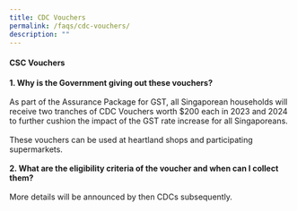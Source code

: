```yaml
---
title: CDC Vouchers
permalink: /faqs/cdc-vouchers/
description: ""
---
```

#### CSC Vouchers
<b>1. Why is the Government giving out these vouchers?</b>
<br><br>As part of the Assurance Package for GST, all Singaporean households will receive two tranches of CDC Vouchers worth $200 each in 2023 and 2024 to further cushion the impact of the GST rate increase for all Singaporeans. <br><br>These vouchers can be used at heartland shops and participating supermarkets.
<br><br>
<b>2. What are the eligibility criteria of the voucher and when can I collect them?</b>
<br><br>More details will be announced by then CDCs subsequently.